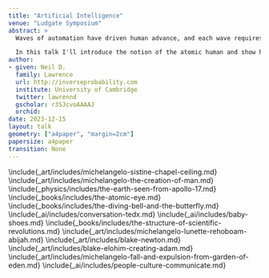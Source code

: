 ```yaml
---
title: "Artificial Intelligence"
venue: "Ludgate Symposium"
abstract: >
  Waves of automation have driven human advance, and each wave requires humans to The promise of AI is to launch new systems of automated intellectual endeavour that will be the first systems to adapt to us. 

  In this talk I'll introduce the notion of the atomic human and show how artificial intelligence may be a way to better understand human intelligence.
author:
- given: Neil D.
  family: Lawrence
  url: http://inverseprobability.com
  institute: University of Cambridge
  twitter: lawrennd
  gscholar: r3SJcvoAAAAJ
  orchid: 
date: 2023-12-15
layout: talk
geometry: ["a4paper", "margin=2cm"]
papersize: a4paper
transition: None
---
```


\include{_art/includes/michelangelo-sistine-chapel-ceiling.md}
\include{_art/includes/michelangelo-the-creation-of-man.md}
\include{_physics/includes/the-earth-seen-from-apollo-17.md}
\include{_books/includes/the-atomic-eye.md}
\include{_books/includes/the-diving-bell-and-the-butterfly.md}
\include{_ai/includes/conversation-tedx.md}
\include{_ai/includes/baby-shoes.md}
\include{_books/includes/the-structure-of-scientific-revolutions.md}
\include{_art/includes/michelangelo-lunette-rehoboam-abijah.md}
\include{_art/includes/blake-newton.md}
\include{_art/includes/blake-elohim-creating-adam.md}
\include{_art/includes/michelangelo-fall-and-expulsion-from-garden-of-eden.md}
\include{_ai/includes/people-culture-communicate.md}
